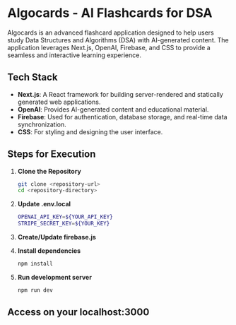 # Algocards - AI Flashcards for DSA

Algocards is an advanced flashcard application designed to help users study Data Structures and Algorithms (DSA) with AI-generated content. The application leverages Next.js, OpenAI, Firebase, and CSS to provide a seamless and interactive learning experience.

## Tech Stack

- **Next.js**: A React framework for building server-rendered and statically generated web applications.
- **OpenAI**: Provides AI-generated content and educational material.
- **Firebase**: Used for authentication, database storage, and real-time data synchronization.
- **CSS**: For styling and designing the user interface.

## Steps for Execution

1. **Clone the Repository**
   ```bash
   git clone <repository-url>
   cd <repository-directory>

2. **Update .env.local**
   ```bash
   OPENAI_API_KEY=${YOUR_API_KEY}
   STRIPE_SECRET_KEY=${YOUR_KEY}

3. **Create/Update firebase.js**
   
4. **Install dependencies**
   ```bash
   npm install

5. **Run development server**
   ```bash
   npm run dev


## Access on your localhost:3000
